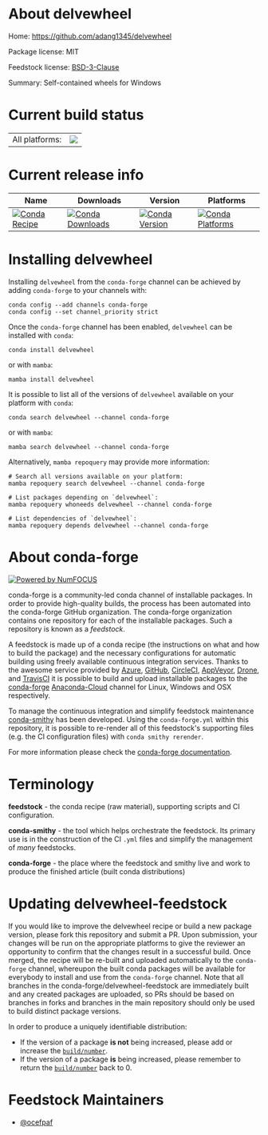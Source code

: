 About delvewheel
================

Home: https://github.com/adang1345/delvewheel

Package license: MIT

Feedstock license: [BSD-3-Clause](https://github.com/conda-forge/delvewheel-feedstock/blob/main/LICENSE.txt)

Summary: Self-contained wheels for Windows

Current build status
====================


<table><tr><td>All platforms:</td>
    <td>
      <a href="https://dev.azure.com/conda-forge/feedstock-builds/_build/latest?definitionId=17234&branchName=main">
        <img src="https://dev.azure.com/conda-forge/feedstock-builds/_apis/build/status/delvewheel-feedstock?branchName=main">
      </a>
    </td>
  </tr>
</table>

Current release info
====================

| Name | Downloads | Version | Platforms |
| --- | --- | --- | --- |
| [![Conda Recipe](https://img.shields.io/badge/recipe-delvewheel-green.svg)](https://anaconda.org/conda-forge/delvewheel) | [![Conda Downloads](https://img.shields.io/conda/dn/conda-forge/delvewheel.svg)](https://anaconda.org/conda-forge/delvewheel) | [![Conda Version](https://img.shields.io/conda/vn/conda-forge/delvewheel.svg)](https://anaconda.org/conda-forge/delvewheel) | [![Conda Platforms](https://img.shields.io/conda/pn/conda-forge/delvewheel.svg)](https://anaconda.org/conda-forge/delvewheel) |

Installing delvewheel
=====================

Installing `delvewheel` from the `conda-forge` channel can be achieved by adding `conda-forge` to your channels with:

```
conda config --add channels conda-forge
conda config --set channel_priority strict
```

Once the `conda-forge` channel has been enabled, `delvewheel` can be installed with `conda`:

```
conda install delvewheel
```

or with `mamba`:

```
mamba install delvewheel
```

It is possible to list all of the versions of `delvewheel` available on your platform with `conda`:

```
conda search delvewheel --channel conda-forge
```

or with `mamba`:

```
mamba search delvewheel --channel conda-forge
```

Alternatively, `mamba repoquery` may provide more information:

```
# Search all versions available on your platform:
mamba repoquery search delvewheel --channel conda-forge

# List packages depending on `delvewheel`:
mamba repoquery whoneeds delvewheel --channel conda-forge

# List dependencies of `delvewheel`:
mamba repoquery depends delvewheel --channel conda-forge
```


About conda-forge
=================

[![Powered by
NumFOCUS](https://img.shields.io/badge/powered%20by-NumFOCUS-orange.svg?style=flat&colorA=E1523D&colorB=007D8A)](https://numfocus.org)

conda-forge is a community-led conda channel of installable packages.
In order to provide high-quality builds, the process has been automated into the
conda-forge GitHub organization. The conda-forge organization contains one repository
for each of the installable packages. Such a repository is known as a *feedstock*.

A feedstock is made up of a conda recipe (the instructions on what and how to build
the package) and the necessary configurations for automatic building using freely
available continuous integration services. Thanks to the awesome service provided by
[Azure](https://azure.microsoft.com/en-us/services/devops/), [GitHub](https://github.com/),
[CircleCI](https://circleci.com/), [AppVeyor](https://www.appveyor.com/),
[Drone](https://cloud.drone.io/welcome), and [TravisCI](https://travis-ci.com/)
it is possible to build and upload installable packages to the
[conda-forge](https://anaconda.org/conda-forge) [Anaconda-Cloud](https://anaconda.org/)
channel for Linux, Windows and OSX respectively.

To manage the continuous integration and simplify feedstock maintenance
[conda-smithy](https://github.com/conda-forge/conda-smithy) has been developed.
Using the ``conda-forge.yml`` within this repository, it is possible to re-render all of
this feedstock's supporting files (e.g. the CI configuration files) with ``conda smithy rerender``.

For more information please check the [conda-forge documentation](https://conda-forge.org/docs/).

Terminology
===========

**feedstock** - the conda recipe (raw material), supporting scripts and CI configuration.

**conda-smithy** - the tool which helps orchestrate the feedstock.
                   Its primary use is in the construction of the CI ``.yml`` files
                   and simplify the management of *many* feedstocks.

**conda-forge** - the place where the feedstock and smithy live and work to
                  produce the finished article (built conda distributions)


Updating delvewheel-feedstock
=============================

If you would like to improve the delvewheel recipe or build a new
package version, please fork this repository and submit a PR. Upon submission,
your changes will be run on the appropriate platforms to give the reviewer an
opportunity to confirm that the changes result in a successful build. Once
merged, the recipe will be re-built and uploaded automatically to the
`conda-forge` channel, whereupon the built conda packages will be available for
everybody to install and use from the `conda-forge` channel.
Note that all branches in the conda-forge/delvewheel-feedstock are
immediately built and any created packages are uploaded, so PRs should be based
on branches in forks and branches in the main repository should only be used to
build distinct package versions.

In order to produce a uniquely identifiable distribution:
 * If the version of a package **is not** being increased, please add or increase
   the [``build/number``](https://docs.conda.io/projects/conda-build/en/latest/resources/define-metadata.html#build-number-and-string).
 * If the version of a package **is** being increased, please remember to return
   the [``build/number``](https://docs.conda.io/projects/conda-build/en/latest/resources/define-metadata.html#build-number-and-string)
   back to 0.

Feedstock Maintainers
=====================

* [@ocefpaf](https://github.com/ocefpaf/)

